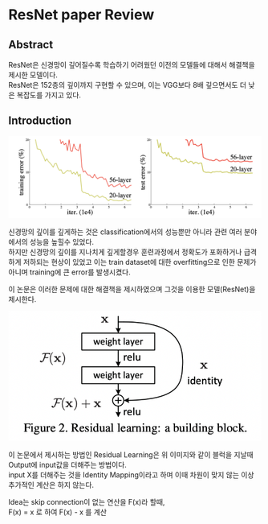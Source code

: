 # ResNet paper Review

## Abstract

ResNet은 신경망이 깊어질수록 학습하기 어려웠던 이전의 모델들에 대해서 해결책을 제시한 모델이다.  
ResNet은 152층의 깊이까지 구현할 수 있으며, 이는 VGG보다 8배 깊으면서도 더 낮은 복잡도를 가지고 있다.

## Introduction

![fig1](fig1.png)

신경망의 깊이를 깊게하는 것은 classification에서의 성능뿐만 아니라 관련 여러 분야에서의 성능을 높힐수 있었다.  
하지만 신경망의 깊이를 지나치게 깊게할경우 훈련과정에서 정확도가 포화하거나 급격하게 저하되는 현상이 있었고 이는 train dataset에 대한 overfitting으로 인한 문제가 아니며 training에 큰 error를 발생시켰다.

이 논문은 이러한 문제에 대한 해결책을 제시하였으며 그것을 이용한 모델(ResNet)을 제시한다.

![fig2](fig2.png)

이 논문에서 제시하는 방법인 Residual Learning은 
위 이미지와 같이 블럭을 지날때 Output에 input값을 더해주는 방법이다.   
input X를 더해주는 것을 Identity Mapping이라고 하며 이때 차원이 맞지 않는 이상 추가적인 계산은 하지 않는다. 

Idea는 skip connection이 없는 연산을 F(x)라 할때,   
F(x) = x 로 하여 F(x) - x 를 계산
